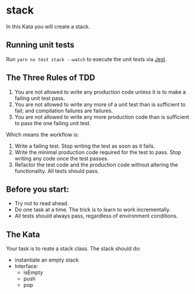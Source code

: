 # stack

In this Kata you will create a stack.

## Running unit tests

Run `yarn nx test stack --watch` to execute the unit tests via [Jest](https://jestjs.io).

## The Three Rules of TDD

1. You are not allowed to write any production code unless it is to make a failing unit test pass.
2. You are not allowed to write any more of a unit test than is sufficient to fail; and compilation failures are failures.
3. You are not allowed to write any more production code than is sufficient to pass the one failing unit test.

Which means the workflow is:

1. Write a failing test. Stop writing the test as soon as it fails.
2. Write the minimal production code required for the test to pass. Stop writing any code once the test passes.
3. Refactor the test code and the production code without altering the functionality. All tests should pass.

## Before you start:
* Try not to read ahead. 
* Do one task at a time. The trick is to learn to work incrementally.
* All tests should always pass, regardless of environment conditions.

## The Kata
Your task is to reate a stack class.
The stack should do:

- instantiate an empty stack
- Interface:
    - isEmpty
    - push
    - pop



